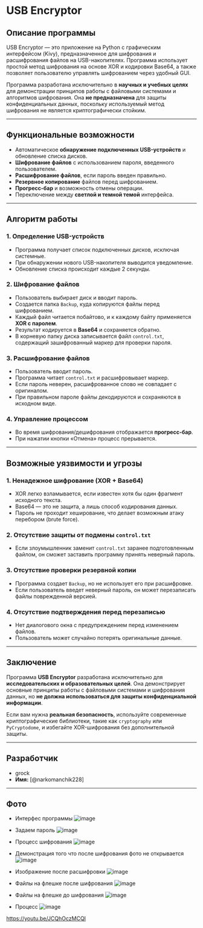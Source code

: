 # USB Encryptor

## Описание программы
USB Encryptor — это приложение на Python с графическим интерфейсом (Kivy), предназначенное для шифрования и расшифрования файлов на USB-накопителях. Программа использует простой метод шифрования на основе XOR и кодировки Base64, а также позволяет пользователю управлять шифрованием через удобный GUI.

Программа разработана исключительно в **научных и учебных целях** для демонстрации принципов работы с файловыми системами и алгоритмов шифрования. Она **не предназначена** для защиты конфиденциальных данных, поскольку используемый метод шифрования не является криптографически стойким.

---

## Функциональные возможности
- Автоматическое **обнаружение подключенных USB-устройств** и обновление списка дисков.
- **Шифрование файлов** с использованием пароля, введенного пользователем.
- **Расшифрование файлов**, если пароль введен правильно.
- **Резервное копирование** файлов перед шифрованием.
- **Прогресс-бар** и возможность отмены операции.
- Переключение между **светлой и темной темой** интерфейса.

---

## Алгоритм работы
### 1. Определение USB-устройств
- Программа получает список подключенных дисков, исключая системные.
- При обнаружении нового USB-накопителя выводится уведомление.
- Обновление списка происходит каждые 2 секунды.

### 2. Шифрование файлов
- Пользователь выбирает диск и вводит пароль.
- Создается папка `Backup`, куда копируются файлы перед шифрованием.
- Каждый файл читается побайтово, и к каждому байту применяется **XOR с паролем**.
- Результат кодируется в **Base64** и сохраняется обратно.
- В корневую папку диска записывается файл `control.txt`, содержащий зашифрованный маркер для проверки пароля.

### 3. Расшифрование файлов
- Пользователь вводит пароль.
- Программа читает `control.txt` и расшифровывает маркер.
- Если пароль неверен, расшифрованное слово не совпадает с оригиналом.
- При правильном пароле файлы декодируются и сохраняются в исходном виде.

### 4. Управление процессом
- Во время шифрования/дешифрования отображается **прогресс-бар**.
- При нажатии кнопки «Отмена» процесс прерывается.

---

## Возможные уязвимости и угрозы
### 1. **Ненадежное шифрование (XOR + Base64)**
- XOR легко взламывается, если известен хотя бы один фрагмент исходного текста.
- Base64 — это не защита, а лишь способ кодирования данных.
- Пароль не проходит хеширование, что делает возможным атаку перебором (brute force).

### 2. **Отсутствие защиты от подмены `control.txt`**
- Если злоумышленник заменит `control.txt` заранее подготовленным файлом, он сможет заставить программу принять неверный пароль.

### 3. **Отсутствие проверки резервной копии**
- Программа создает `Backup`, но не использует его при расшифровке.
- Если пользователь введет неверный пароль, он может перезаписать файлы поврежденной версией.

### 4. **Отсутствие подтверждения перед перезаписью**
- Нет диалогового окна с предупреждением перед изменением файлов.
- Пользователь может случайно потерять оригинальные данные.

---
## Заключение
Программа **USB Encryptor** разработана исключительно для **исследовательских и образовательных целей**. Она демонстрирует основные принципы работы с файловыми системами и шифрования данных, но **не должна использоваться для защиты конфиденциальной информации**.

Если вам нужна **реальная безопасность**, используйте современные криптографические библиотеки, такие как `cryptography` или `PyCryptodome`, и избегайте XOR-шифрования без дополнительной защиты.

---

## Разработчик
- grock
- **Имя:** [@narkomanchik228]
---
## Фото
- Интерфес программы
![image](https://github.com/user-attachments/assets/7a477b3e-b2cc-4999-ba24-410aadbc42f7)

- Задаем пароль 
![image](https://github.com/user-attachments/assets/8ede22cb-d079-424e-8b41-d481c2e14abc)

- Процесс шифрования
![image](https://github.com/user-attachments/assets/b43c5227-498b-4c79-8761-485427b0bb16)

- Демонстрация того что после шифрования фото не открывается
![image](https://github.com/user-attachments/assets/d2ad7660-b435-4cdc-89e1-0fbc991580e3)

- Изображение после расшифровки
![image](https://github.com/user-attachments/assets/404a97f2-f582-475d-b28f-cce0c91ca90b)

- Файлы на флешке после шифрования 
![image](https://github.com/user-attachments/assets/fce62a12-bcee-448b-83fc-9348cbad5591)

- Файлы на флешке до шифрования 
![image](https://github.com/user-attachments/assets/8911747e-d07d-4048-b188-9fe698a54dbc)

- Процесс
![image](https://github.com/user-attachments/assets/d48501b1-3a16-4198-bb29-8910ff8c571c)

https://youtu.be/JCQhOczMCQI

